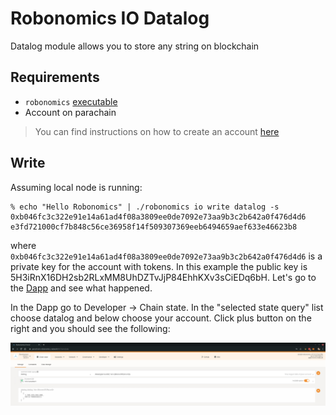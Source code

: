 # Robonomics IO Datalog

Datalog module allows you to store any string on blockchain

## Requirements

* `robonomics` [executable](https://github.com/airalab/robonomics/releases)
* Account on parachain 

> You can find instructions on how to create an account [here](/docs/rio-launch/#create-an-account)

## Write

Assuming local node is running:

```
% echo "Hello Robonomics" | ./robonomics io write datalog -s 0xb046fc3c322e91e14a61ad4f08a3809ee0de7092e73aa9b3c2b642a0f476d4d6
e3fd721000cf7b848c56ce36958f14f509307369eeb6494659aef633e46623b8
```

where `0xb046fc3c322e91e14a61ad4f08a3809ee0de7092e73aa9b3c2b642a0f476d4d6` is a private key for the account with tokens.
In this example the public key is 5H3iRnX16DH2sb2RLxMM8UhDZTvJjP84EhhKXv3sCiEDq6bH. Let's go to the [Dapp](https://parachain.robonomics.network/)
and see what happened.

In the Dapp go to Developer -> Chain state. In the "selected state query" list choose datalog and below choose your account. Click plus button on the right and you should see the following:

![Robonomics Chain State Datalog](./images/robonomics-dapp-chain-state-datalog.jpg "Robonomics Chain State Datalog")

